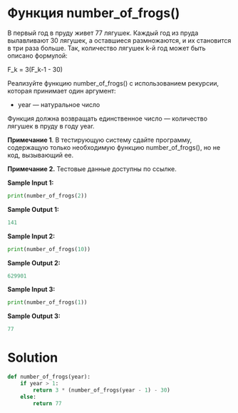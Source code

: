 # Функция number_of_frogs()

В первый год в пруду живет 77 лягушек. Каждый год из пруда вылавливают 30 лягушек, а оставшиеся размножаются, и их
становится в три раза больше. Так, количество лягушек k-й год может быть описано формулой:

F_k = 3(F_k-1 - 30)

Реализуйте функцию number_of_frogs() с использованием рекурсии, которая принимает один аргумент:

* year — натуральное число

Функция должна возвращать единственное число — количество лягушек в пруду в году year.

**Примечание 1**. В тестирующую систему сдайте программу, содержащую только необходимую функцию number_of_frogs(), но не
код, вызывающий ее.

**Примечание 2.** Тестовые данные доступны по ссылке.

**Sample Input 1:**

```python
print(number_of_frogs(2))
```

**Sample Output 1:**

```python
141
```

**Sample Input 2:**

```python
print(number_of_frogs(10))
```

**Sample Output 2:**

```python
629901
```

**Sample Input 3:**

```python
print(number_of_frogs(1))
```

**Sample Output 3:**

```python
77
```

# Solution

```python
def number_of_frogs(year):
    if year > 1:
        return 3 * (number_of_frogs(year - 1) - 30)
    else:
        return 77
```